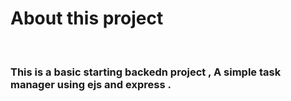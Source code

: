 <h1>About this project</h1>
<br>
<h3>This is a basic starting backedn project , A simple task manager using ejs and express .</h3>
